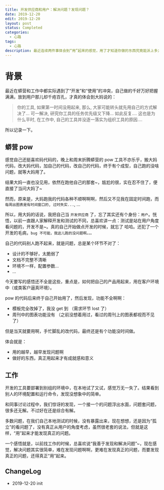 ```yaml
---
title: 开发供应商和用户：解决问题？发现问题？
date: 2019-12-20
edit: 2019-12-20
layout: post
status: Completed
categories:
  - 心路
tags:
  - 心路
description: 最近连续两件事体会到“用”起来的感觉，用了才知道你做的东西究竟能派上多大用场， 才知道原来还有那么多没想到~
---
```


# 背景

最近在蟒营和工作中都实际遇到了“开发”和“使用”的冲突，自己做的千好万好把握满满，放到用户那儿却千疮百孔，才真的体会到大妈说的：

> 你的工具, 如果第一时间没用起来,
那么, 大家可能转头就先用自己的方式解决了...
可一解决, 研究你工具的任务优先级又下降...
如此反复....
这也是为什么平时, 在工作中, 自己的工具并没逐一落实为组织工具的原因....

所以记录一下。

## 蟒营 pow

感觉自己还挺喜欢码代码的，晚上和周末折腾蟒营的 pow 工具不亦乐乎，搬大妈代码，改大妈代码，加自己的代码，改自己的代码，终于有个成型，自己跑的没啥问题，就等大妈用了。

结果大妈一直也没见用，依然在跑他自己的那套~，尴尬的很，实在忍不住了，便直接了当问大妈了~

然而，原来是，大妈跑我的代码各种不顺啊啊啊，然后又不见我在固定时间跑，而 `每周出图表是有时间窗口的, 过时失实...`, ...

所以，用大妈的话说，我把自己当 `开发供应商` 了，忘了其实还有个身份：`用户`。恍悟，以前一直跟人家解释开发和测试的不同，总喜欢讲一点：测试是站在用户角度看问题的，开发不是~。真的自己开始做点开发的时候，就忘了 哈哈。还犯了一个开发的毛病，`bug 不可能，我这儿跑的没问题啊。。。 `

自己的代码别人跑不起来，就是问题，总是某个环节不对了：
- 设计的不够好，太脆弱了
- 文档不完整不清晰
- 环境不一样，配置参数...
- ...

今天要写的感悟还不全是这些，重点是，如何把自己的产品用起来，用在客户环境中（或类客户逼真环境）。

pow 的代码后来终于自己开始用了，然后发现，功能不全啊啊：

- 模板完全改掉了，我没 get 到 （需求环节 lost 了）
- 周刊中的图表功能没有 （之前没想着用过，看过的周刊上的图表都视而不见了）

但是当天就要用啊，手忙脚乱的改代码，最终还是有个功能没时间做。

体会就是：

- 用的越早，越早发现问题啊
- 做好的东西，真正用起来才有成就感和意义

## 工作

开发的工具要部署到别组的环境中，在本地试了又试，感觉万无一失了。结果看到别人的环境配置和运行命令，发现没想象中的简单。

和同事讨论过程中，我们惊讶的发现，一个接一个的问题浮出水面，问题套问题，很多还无解。不过好在还是综合有解。

多数问题，在我们自己本地测试的时候，没有暴露出来，现在想想，还是因为“孤立”的看问题了，没有真正从用户的角度考虑，虽然很老套的说法，但就是这样，“用”起来才能发现真正的问题。

一个感悟就是，以前找工作的时候，总喜欢说“我善于发现和解决问题”~，现在感觉，解决问题其实很简单，难在发现问题啊啊，更难在发现真正的问题，而要发现真正的问题，还得真正“用”起来。

## ChangeLog
- 2019-12-20 init